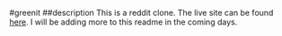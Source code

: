 #greenit
##description
This is a reddit clone. The live site can be found <a href="https://greenit-1.herokuapp.com">here</a>. I will be adding more to this readme in the coming days.